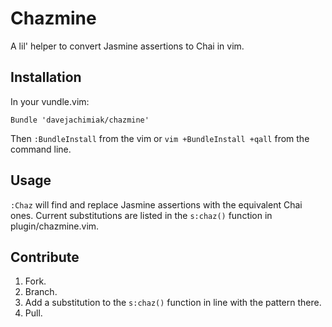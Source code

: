 # Chazmine
A lil' helper to convert Jasmine assertions to Chai in vim.

## Installation
In your vundle.vim:
```vim
Bundle 'davejachimiak/chazmine'
```

Then `:BundleInstall` from the vim or `vim +BundleInstall +qall` from the command line.

## Usage
`:Chaz` will find and replace Jasmine assertions with the equivalent Chai ones. Current substitutions are listed in the `s:chaz()` function in plugin/chazmine.vim.

## Contribute
1. Fork.
2. Branch.
3. Add a substitution to the `s:chaz()` function in line with the pattern there.
4. Pull.
